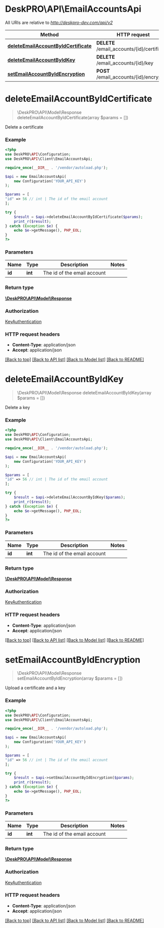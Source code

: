 # DeskPRO\API\EmailAccountsApi

All URIs are relative to *http://deskpro-dev.com/api/v2*

Method | HTTP request | Description
------------- | ------------- | -------------
[**deleteEmailAccountByIdCertificate**](EmailAccountsApi.md#deleteEmailAccountByIdCertificate) | **DELETE** /email_accounts/{id}/certificate | 
[**deleteEmailAccountByIdKey**](EmailAccountsApi.md#deleteEmailAccountByIdKey) | **DELETE** /email_accounts/{id}/key | 
[**setEmailAccountByIdEncryption**](EmailAccountsApi.md#setEmailAccountByIdEncryption) | **POST** /email_accounts/{id}/encryption | 


# **deleteEmailAccountByIdCertificate**
> \DeskPRO\API\Model\Response deleteEmailAccountByIdCertificate(array $params = [])



Delete a certificate

### Example
```php
<?php
use DeskPRO\API\Configuration;
use DeskPRO\API\Client\EmailAccountsApi;

require_once(__DIR__ . '/vendor/autoload.php');

$api = new EmailAccountsApi(
    new Configuration('YOUR_API_KEY')
);

$params = [
"id" => 56 // int | The id of the email account
];

try {
    $result = $api->deleteEmailAccountByIdCertificate($params);
    print_r($result);
} catch (Exception $e) {
    echo $e->getMessage(), PHP_EOL;
}
?>
```

### Parameters

Name | Type | Description  | Notes
------------- | ------------- | ------------- | -------------
 **id** | **int**| The id of the email account |

### Return type

[**\DeskPRO\API\Model\Response**](../Model/Response.md)

### Authorization

[KeyAuthentication](../../README.md#KeyAuthentication)

### HTTP request headers

 - **Content-Type**: application/json
 - **Accept**: application/json

[[Back to top]](#) [[Back to API list]](../../README.md#documentation-for-api-endpoints) [[Back to Model list]](../../README.md#documentation-for-models) [[Back to README]](../../README.md)

# **deleteEmailAccountByIdKey**
> \DeskPRO\API\Model\Response deleteEmailAccountByIdKey(array $params = [])



Delete a key

### Example
```php
<?php
use DeskPRO\API\Configuration;
use DeskPRO\API\Client\EmailAccountsApi;

require_once(__DIR__ . '/vendor/autoload.php');

$api = new EmailAccountsApi(
    new Configuration('YOUR_API_KEY')
);

$params = [
"id" => 56 // int | The id of the email account
];

try {
    $result = $api->deleteEmailAccountByIdKey($params);
    print_r($result);
} catch (Exception $e) {
    echo $e->getMessage(), PHP_EOL;
}
?>
```

### Parameters

Name | Type | Description  | Notes
------------- | ------------- | ------------- | -------------
 **id** | **int**| The id of the email account |

### Return type

[**\DeskPRO\API\Model\Response**](../Model/Response.md)

### Authorization

[KeyAuthentication](../../README.md#KeyAuthentication)

### HTTP request headers

 - **Content-Type**: application/json
 - **Accept**: application/json

[[Back to top]](#) [[Back to API list]](../../README.md#documentation-for-api-endpoints) [[Back to Model list]](../../README.md#documentation-for-models) [[Back to README]](../../README.md)

# **setEmailAccountByIdEncryption**
> \DeskPRO\API\Model\Response setEmailAccountByIdEncryption(array $params = [])



Upload a certificate and a key

### Example
```php
<?php
use DeskPRO\API\Configuration;
use DeskPRO\API\Client\EmailAccountsApi;

require_once(__DIR__ . '/vendor/autoload.php');

$api = new EmailAccountsApi(
    new Configuration('YOUR_API_KEY')
);

$params = [
"id" => 56 // int | The id of the email account
];

try {
    $result = $api->setEmailAccountByIdEncryption($params);
    print_r($result);
} catch (Exception $e) {
    echo $e->getMessage(), PHP_EOL;
}
?>
```

### Parameters

Name | Type | Description  | Notes
------------- | ------------- | ------------- | -------------
 **id** | **int**| The id of the email account |

### Return type

[**\DeskPRO\API\Model\Response**](../Model/Response.md)

### Authorization

[KeyAuthentication](../../README.md#KeyAuthentication)

### HTTP request headers

 - **Content-Type**: application/json
 - **Accept**: application/json

[[Back to top]](#) [[Back to API list]](../../README.md#documentation-for-api-endpoints) [[Back to Model list]](../../README.md#documentation-for-models) [[Back to README]](../../README.md)

